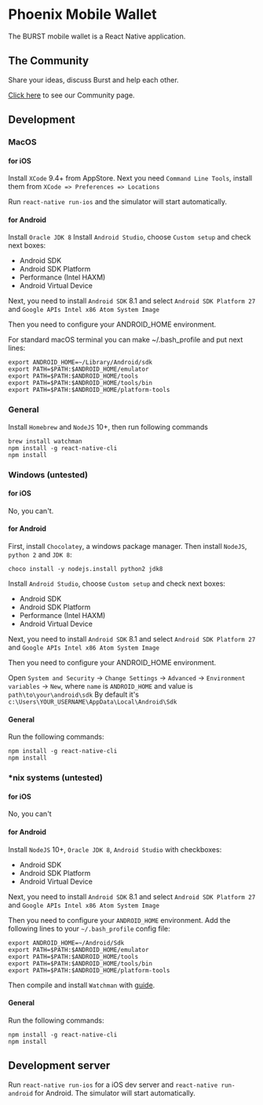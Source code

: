 # Phoenix Mobile Wallet

The BURST mobile wallet is a React Native application.

## The Community

Share your ideas, discuss Burst and help each other.

[Click here](http://reddit.com/r/burstcoin) to see our Community page.

## Development

### MacOS

#### for iOS

Install `XCode` 9.4+ from AppStore.
Next you need `Command Line Tools`, install them from `XCode => Preferences => Locations`

Run `react-native run-ios` and the simulator will start automatically.

#### for Android

Install `Oracle JDK 8`
Install `Android Studio`, choose `Custom setup` and check next boxes:
* Android SDK
* Android SDK Platform
* Performance (Intel HAXM)
* Android Virtual Device

Next, you need to install `Android SDK` 8.1 and select `Android SDK Platform 27` and `Google APIs Intel x86 Atom System Image`

Then you need to configure your ANDROID_HOME environment.

For standard macOS terminal you can make ~/.bash_profile and put next lines:
```
export ANDROID_HOME=~/Library/Android/sdk
export PATH=$PATH:$ANDROID_HOME/emulator
export PATH=$PATH:$ANDROID_HOME/tools
export PATH=$PATH:$ANDROID_HOME/tools/bin
export PATH=$PATH:$ANDROID_HOME/platform-tools
``` 

### General

Install `Homebrew` and `NodeJS` 10+, then run following commands
```
brew install watchman
npm install -g react-native-cli
npm install
```

### Windows (untested)

#### for iOS

No, you can't.

#### for Android

First, install `Chocolatey`, a windows package manager.
Then install `NodeJS`, `python 2` and `JDK 8`:
```
choco install -y nodejs.install python2 jdk8
```

Install `Android Studio`, choose `Custom setup` and check next boxes:
* Android SDK
* Android SDK Platform
* Performance (Intel HAXM)
* Android Virtual Device

Next, you need to install `Android SDK` 8.1 and select `Android SDK Platform 27` and `Google APIs Intel x86 Atom System Image`

Then you need to configure your ANDROID_HOME environment.

Open `System and Security` -> `Change Settings` -> `Advanced` -> `Environment variables` -> `New`, where `name` is `ANDROID_HOME` and value is `path\to\your\android\sdk`
By default it's `c:\Users\YOUR_USERNAME\AppData\Local\Android\Sdk`

#### General

Run the following commands:
```
npm install -g react-native-cli
npm install
```

### *nix systems (untested)

#### for iOS

No, you can't

#### for Android

Install `NodeJS` 10+, `Oracle JDK 8`, `Android Studio` with checkboxes:
* Android SDK
* Android SDK Platform
* Android Virtual Device

Next, you need to install `Android SDK` 8.1 and select `Android SDK Platform 27` and `Google APIs Intel x86 Atom System Image`

Then you need to configure your `ANDROID_HOME` environment.
Add the following lines to your `~/.bash_profile` config file:
```
export ANDROID_HOME=~/Android/Sdk
export PATH=$PATH:$ANDROID_HOME/emulator
export PATH=$PATH:$ANDROID_HOME/tools
export PATH=$PATH:$ANDROID_HOME/tools/bin
export PATH=$PATH:$ANDROID_HOME/platform-tools
```

Then compile and install `Watchman` with [guide](https://facebook.github.io/watchman/docs/install.html#installing-from-source).

#### General

Run the following commands:
```
npm install -g react-native-cli
npm install
``` 

## Development server

Run `react-native run-ios` for a iOS dev server and `react-native run-android` for Android. The simulator will start automatically.